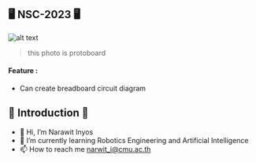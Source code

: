 ## 🖥️ NSC-2023 🖥️ 
![alt text](https://scontent-kut2-2.xx.fbcdn.net/v/t1.15752-9/319991454_1813159275712818_1609892949242403402_n.png?_nc_cat=107&ccb=1-7&_nc_sid=ae9488&_nc_eui2=AeH2DXR2Qz4bGyL5nedJhT1B6Jb3mexEq5DolveZ7ESrkNMLkQ8KoPDoERcBTEjSK5UF2nyoWfsLIVI8Shl3tf0n&_nc_ohc=383dLVP9OiQAX-Xa7Ra&_nc_ht=scontent-kut2-2.xx&oh=03_AdRI_lDOtwd4R5SQigD52RqHyQRIIbEnejfiVQ1kbmAWTw&oe=63D010DE)
> this photo is protoboard
#### Feature :
- Can create breadboard circuit diagram
## 👏 Introduction 👏
- 👋 Hi, I’m Narawit Inyos
- 🌱 I’m currently learning Robotics Engineering and Artificial Intelligence
- 📫 How to reach me narwit_i@cmu.ac.th